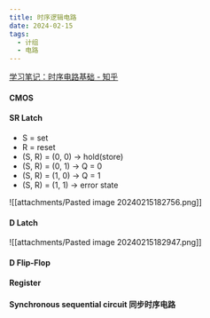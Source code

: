 ```yaml
---
title: 时序逻辑电路
date: 2024-02-15
tags:
  - 计组
  - 电路
---
```

[学习笔记：时序电路基础 - 知乎](https://zhuanlan.zhihu.com/p/150137008)

#### CMOS
#### SR Latch
- S = set
- R = reset
- (S, R) = (0, 0) -> hold(store)
- (S, R) = (0, 1) -> Q = 0
- (S, R) = (1, 0) -> Q = 1
- (S, R) = (1, 1) -> error state

![[attachments/Pasted image 20240215182756.png]]
#### D Latch
![[attachments/Pasted image 20240215182947.png]]

#### D Flip-Flop

#### Register

#### Synchronous sequential circuit 同步时序电路

